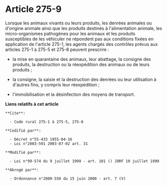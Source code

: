 # Article 275-9

Lorsque les animaux vivants ou leurs produits, les denrées animales ou d'origine animale ainsi que les produits destinés à
l'alimentation animale, les micro-organismes pathogènes pour les animaux et les produits susceptibles de les véhiculer ne
répondent pas aux conditions fixées en application de l'article 275-1, les agents chargés des contrôles prévus aux articles
275-1 à 275-5 et 275-8 peuvent prescrire :

- la mise en quarantaine des animaux, leur abattage, la consigne des produits, la destruction ou la réexpédition des animaux
ou de leurs produits ;

- la consigne, la saisie et la destruction des denrées ou leur utilisation à d'autres fins, y compris leur réexpédition ;

- l'immobilisation et la désinfection des moyens de transport.

**Liens relatifs à cet article**

	**Cite**:

	  - Code rural 275-1 à 275-5, 275-8

	**Codifié par**:

	  - Décret n°55-433 1955-04-16
	  - Loi n°2003-591 2003-07-02 art. 31

	**Modifié par**:

	  - Loi n°99-574 du 9 juillet 1999 - art. 101 () JORF 10 juillet 1999

	**Abrogé par**:

	  - Ordonnance n°2000-550 du 15 juin 2000 - art. 7 (V)
